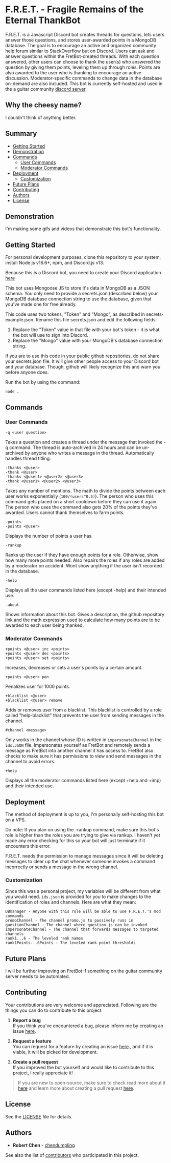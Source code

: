 # F.R.E.T. - Fragile Remains of the Eternal ThankBot

F.R.E.T. is a Javascript Discord bot creates threads for questions, lets users answer those questions, and stores user-awarded points in a MongoDB database. The goal is to encourage an active and organized community help forum similar to StackOverflow but on Discord. Users can ask and answer questions within the FretBot-created threads. With each question answered, other users can choose to thank the user(s) who answered the question by giving them points, leveling them up through roles. Points are also awarded to the user who is thanking to encourage an active discussion. Moderator-specific commands to change data in the database on-demand are also included. This bot is currently self-hosted and used in the a guitar community [discord server](https://discord.com/invite/ZXKrfB2).

## Why the cheesy name?

I couldn't think of anything better.

## Summary

  - [Getting Started](#getting-started)
  - [Demonstration](#demonstration)
  - [Commands](#commands)
    - [User Commands](#user-commands)
    - [Moderator Commands](#moderator-commands)
  - [Deployment](#deployment)
    - [Customization](#customization)
  - [Future Plans](#future-plans)
  - [Contributing](#contributing)
  - [Authors](#authors)
  - [License](#license)

## Demonstration

I'm making some gifs and videos that demonstrate this bot's functionality.

## Getting Started

For personal development purposes, clone this repository to your system, install Node.js v16.6+, npm, and Discord.js v13.
    
Because this is a Discord bot, you need to create your Discord application [here](https://discord.com/developers/applications)

This bot uses Mongoose JS to store it's data in MongoDB as a JSON schema. You only need to provide a secrets.json (described below) your MongoDB database connection string to use the database, given that you've made one for free already.

This code uses two tokens, "Token" and "Mongo", as described in secrets-example.json. Rename this file secrets.json and edit the following fields:

1. Replace the "Token" value in that file with your bot's token - it is what the bot will use to sign into Discord. 
2. Replace the "Mongo" value with your MongoDB's database connection string. 

If you are to use this code in your public github repositories, do not share your secrets.json file. It will give other people access to your Discord bot and your database. Though, github will likely recognize this and warn you before anyone does.

Run the bot by using the command:

    node .

## Commands

### User Commands

    -q <user question>

Takes a question and creates a thread under the message that invoked the -q command. The thread is auto-archived in 24 hours and can be un-archived by anyone who writes a message in the thread. Automatically handles thread titling.

    -thanks <@user>
    -thank <@user>
    -thanks <@user1> <@user2> <@user3>
    -thank <@user1> <@user2> <@user3>

Takes any number of mentions. The math to divide the points between each user works exponentially (`100/(users^0.5)`). The person who uses this command gets placed on a short cooldown before they can use it again. The person who uses the command also gets 20% of the points they've awarded. Users cannot thank themselves to farm points.

    -points
    -points <@user>

Displays the number of points a user has.

    -rankup

Ranks up the user if they have enough points for a role. Otherwise, show how many more points needed. Also repairs the roles if any roles are added by a moderator on accident. Wont show anything if the user isn't recorded in the database.

    -help

Displays all the user commands listed here (except -help) and their intended use.

    -about

Shows information about this bot. Gives a description, the github repository link and the math expression used to calculate how many points are to be awarded to each user being thanked.

### Moderator Commands

    +points <@user> inc <points>
    +points <@user> dec <points>
    +points <@user> set <points>

Increases, decreases or sets a user's points by a certain amount.

    +points <@user> pen

Penalizes user for 1000 points.

    +blacklist <@user>
    +blacklist <@user> remove

Adds or removes user from a blacklist. This blacklist is controlled by a role called "help-blacklist" that prevents the user from sending messages in the channel.

    #channel <message>

Only works in the channel whose ID is written in `impersonateChannel` in the `ids.JSON` file. Impersonates yourself as FretBot and remotely sends a message as FretBot into another channel it has access to. FretBot also checks to make sure it has permissions to view and send messages in the channel to avoid errors.

    +help

Displays all the moderator commands listed here (except +help and +imp) and their intended use.

## Deployment

The method of deployment is up to you, I'm personally self-hosting this bot on a VPS.

Do note: If you plan on using the -rankup command, make sure this bot's role is higher than the roles you are trying to give via rankup. I haven't yet made any error checking for this so your bot will just terminate if it encounters this error.

F.R.E.T. needs the permission to manage messages since it will be deleting messages to clear up the chat whenever someone invokes a command incorrectly or sends a message in the wrong channel.

### Customization

Since this was a personal project, my variables will be different from what you would need. `ids.json` is provided for you to make changes to the identification of roles and channels. Here are what they mean:

    DBmanager - Anyone with this role will be able to use F.R.E.T.'s mod commands
    promoChannel - The channel promo.js to passively runs in
    questionChannel - The channel where question.js can be invoked
    impersonateChannel - The channel that forwards messages to targeted channels
    rank1...6 - The leveled rank names
    rank1Points...6Points - The leveled rank point thresholds

## Future Plans

I will be further improving on FretBot if something on the guitar community server needs to be automated.

## Contributing

Your contributions are very welcome and appreciated. Following are the things you can do to contribute to this project.

1. **Report a bug** <br>
If you think you've encountered a bug, please inform me by creating an issue [here](https://github.com/chendumpling/FretBot/issues).

2. **Request a feature** <br>
You can request for a feature by creating an issue [here](https://github.com/chendumpling/FretBot/issues)., and if it is viable, it will be picked for development.

3. **Create a pull request** <br>
If you improved the bot yourself and would like to contribute to this project, I really appreciate it!

> If you are new to open-source, make sure to check read more about it [here](https://www.digitalocean.com/community/tutorial_series/an-introduction-to-open-source) and learn more about creating a pull request [here](https://www.digitalocean.com/community/tutorials/how-to-create-a-pull-request-on-github).

## License

See the [LICENSE](https://github.com/chendumpling/FretBot/blob/master/LICENSE) file for details.

## Authors

  - **Robert Chen** -
    [chendumpling](https://github.com/chendumpling)

See also the list of
[contributors](https://github.com/chendumpling/FretBot/contributors)
who participated in this project.